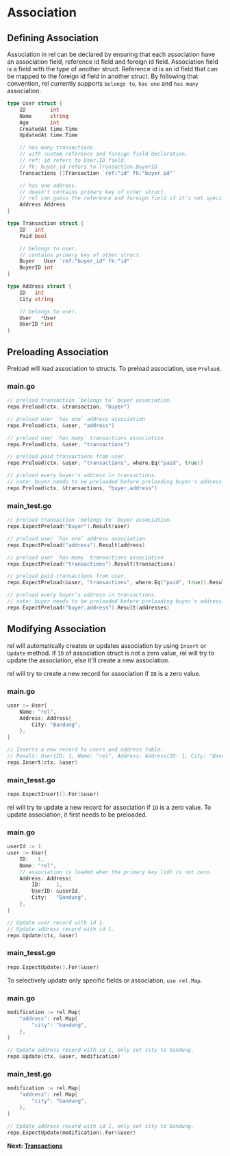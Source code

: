 # Association

## Defining Association

Association in rel can be declared by ensuring that each association have an association field, reference id field and foreign id field.
Association field is a field with the type of another struct.
Reference id is an id field that can be mapped to the foreign id field in another struct.
By following that convention, rel currently supports `belongs to`, `has one` and `has many` association.

```go
type User struct {
	ID        int
	Name      string
	Age       int
	CreatedAt time.Time
	UpdatedAt time.Time

	// has many transactions.
	// with custom reference and foreign field declaration.
	// ref: id refers to User.ID field.
	// fk: buyer_id refers to Transaction.BuyerID
	Transactions []Transaction `ref:"id" fk:"buyer_id"`

	// has one address.
	// doesn't contains primary key of other struct.
	// rel can guess the reference and foreign field if it's not specified.
	Address Address
}

type Transaction struct {
	ID   int
	Paid bool

	// belongs to user.
	// contains primary key of other struct.
	Buyer   User `ref:"buyer_id" fk:"id"`
	BuyerID int
}

type Address struct {
	ID   int
	City string

	// belongs to user.
	User   *User
	UserID *int
}
```

## Preloading Association

Preload will load association to structs. To preload association, use `Preload`.

<!-- tabs:start -->

### **main.go**

```go
// preload transaction `belongs to` buyer association.
repo.Preload(ctx, &transaction, "buyer")

// preload user `has one` address association
repo.Preload(ctx, &user, "address")

// preload user `has many` transactions association
repo.Preload(ctx, &user, "transactions")

// preload paid transactions from user.
repo.Preload(ctx, &user, "transactions", where.Eq("paid", true))

// preload every buyer's address in transactions.
// note: buyer needs to be preloaded before preloading buyer's address.
repo.Preload(ctx, &transactions, "buyer.address")
```

### **main_test.go**

```go
// preload transaction `belongs to` buyer association.
repo.ExpectPreload("buyer").Result(user)

// preload user `has one` address association
repo.ExpectPreload("address").Result(address)

// preload user `has many` transactions association
repo.ExpectPreload("transactions").Result(transactions)

// preload paid transactions from user.
repo.ExpectPreload(&user, "transactions", where.Eq("paid", true)).Result(transactions)

// preload every buyer's address in transactions.
// note: buyer needs to be preloaded before preloading buyer's address.
repo.ExpectPreload("buyer.address").Result(addresses)
```

<!-- tabs:end -->

## Modifying Association

rel will automatically creates or updates association by using `Insert` or `Update` method. If `ID` of association struct is not a zero value, rel will try to update the association, else it'll create a new association.

rel will try to create a new record for association if `ID` is a zero value.

<!-- tabs:start -->

### **main.go**

```go
user := User{
    Name: "rel",
    Address: Address{
        City: "Bandung",
    },
}

// Inserts a new record to users and address table.
// Result: User{ID: 1, Name: "rel", Address: Address{ID: 1, City: "Bandung", UserID: 1}}
repo.Insert(ctx, &user)
```

### **main_tesst.go**

```go
repo.ExpectInsert().For(&user)
```

<!-- tabs:end -->

rel will try to update a new record for association if `ID` is a zero value. To update association, it first needs to be preloaded.

<!-- tabs:start -->

### **main.go**

```go
userId := 1
user := User{
    ID:   1,
    Name: "rel",
    // association is loaded when the primary key (id) is not zero.
    Address: Address{
        ID:     1,
        UserID: &userId,
        City:   "Bandung",
    },
}

// Update user record with id 1.
// Update address record with id 1.
repo.Update(ctx, &user)
```

### **main_tesst.go**

```go
repo.ExpectUpdate().For(&user)
```

<!-- tabs:end -->

To selectively update only specific fields or association, `use rel.Map`.

<!-- tabs:start -->

### **main.go**

```go
modification := rel.Map{
    "address": rel.Map{
        "city": "bandung",
    },
}

// Update address record with id 1, only set city to bandung.
repo.Update(ctx, &user, modification)
```

### **main_test.go**

```go
modification := rel.Map{
    "address": rel.Map{
        "city": "bandung",
    },
}

// Update address record with id 1, only set city to bandung.
repo.ExpectUpdate(modification).For(&user)
```

<!-- tabs:end -->

**Next: [Transactions](transactions.md)**
